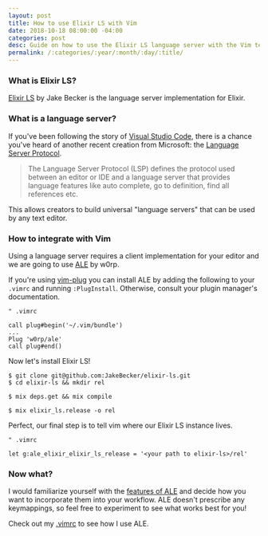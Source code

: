 ```yaml
---
layout: post
title: How to use Elixir LS with Vim
date: 2018-10-18 08:00:00 -04:00
categories: post
desc: Guide on how to use the Elixir LS language server with the Vim text editor. 
permalink: /:categories/:year/:month/:day/:title/
---
```


### What is Elixir LS?

[Elixir LS](https://github.com/JakeBecker/elixir-ls) by Jake Becker is the language server implementation for Elixir.

### What is a language server?

If you've been following the story of [Visual Studio Code](https://code.visualstudio.com), there is a chance you've heard of another recent creation from Microsoft: the [Language Server Protocol](https://langserver.org). 

>The Language Server Protocol (LSP) defines the protocol used between an editor or IDE and a language server that provides language features like auto complete, go to definition, find all references etc.

This allows creators to build universal "language servers" that can be used by any text editor. 

### How to integrate with Vim

Using a language server requires a client implementation for your editor and we are going to use [ALE](https://github.com/w0rp/ale) by w0rp.

If you're using [vim-plug](https://github.com/junegunn/vim-plug) you can install ALE by adding the following to your `.vimrc` and running `:PlugInstall`. Otherwise, consult your plugin manager's documentation.

```vim
" .vimrc

call plug#begin('~/.vim/bundle')
...
Plug 'w0rp/ale'
call plug#end()
```
Now let's install Elixir LS!

```shell
$ git clone git@github.com:JakeBecker/elixir-ls.git
$ cd elixir-ls && mkdir rel

$ mix deps.get && mix compile

$ mix elixir_ls.release -o rel
```

Perfect, our final step is to tell vim where our Elixir LS instance lives.

```vim
" .vimrc

let g:ale_elixir_elixir_ls_release = '<your path to elixir-ls>/rel'
```

### Now what?

I would familiarize yourself with the [features of ALE](https://github.com/w0rp/ale#usage) and decide how you want to incorporate them into your workflow. ALE doesn't prescribe any keymappings, so feel free to experiment to see what works best for you!

Check out my [.vimrc](https://github.com/mhanberg/.dotfiles/blob/master/vimrc#L97) to see how I use ALE.
